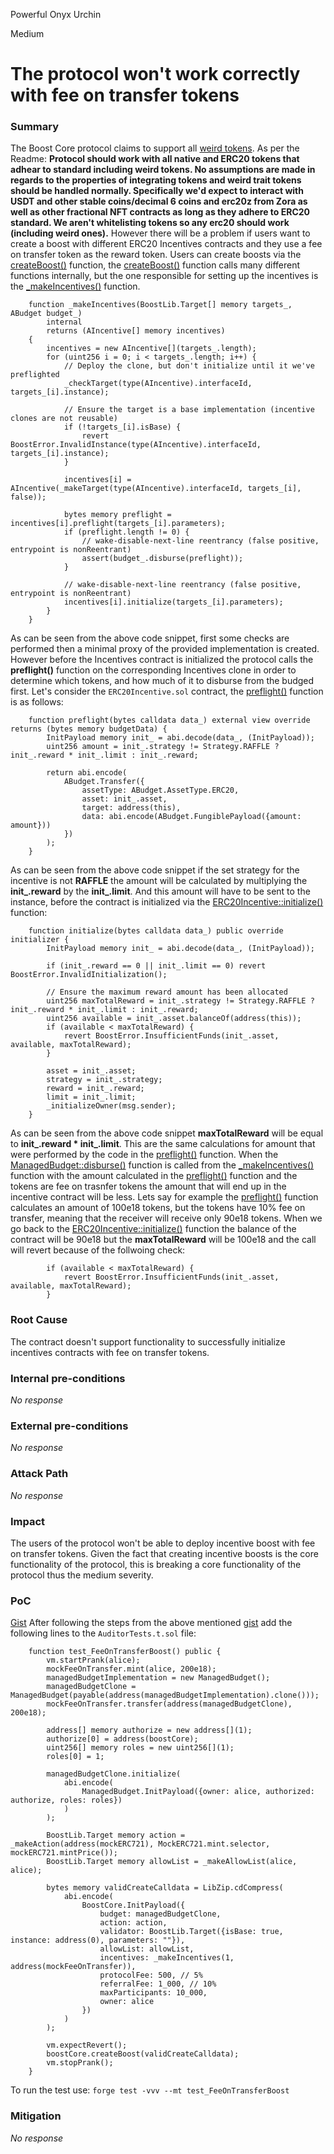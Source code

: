 Powerful Onyx Urchin

Medium

# The protocol won't work correctly with fee on transfer tokens

### Summary

The Boost Core protocol claims to support all [weird tokens](https://github.com/d-xo/weird-erc20). As per the Readme:
**Protocol should work with all native and ERC20 tokens that adhear to standard including weird tokens.
No assumptions are made in regards to the properties of integrating tokens and weird trait tokens should be handled normally. Specifically we'd expect to interact with USDT and other stable coins/decimal 6 coins and erc20z from Zora as well as other fractional NFT contracts as long as they adhere to ERC20 standard. We aren't whitelisting tokens so any erc20 should work (including weird ones).** However there will be a problem if users want to create a boost with different ERC20 Incentives contracts and they use a fee on transfer token as the reward token. Users can create boosts via the [createBoost()](https://github.com/sherlock-audit/2024-06-boost-aa-wallet/blob/main/boost-protocol/packages/evm/contracts/BoostCore.sol#L106-L144) function, the [createBoost()](https://github.com/sherlock-audit/2024-06-boost-aa-wallet/blob/main/boost-protocol/packages/evm/contracts/BoostCore.sol#L106-L144) function calls many different functions internally, but the one responsible for setting up the incentives is the [_makeIncentives()](https://github.com/sherlock-audit/2024-06-boost-aa-wallet/blob/main/boost-protocol/packages/evm/contracts/BoostCore.sol#L266-L291) function. 
```solidity
    function _makeIncentives(BoostLib.Target[] memory targets_, ABudget budget_)
        internal
        returns (AIncentive[] memory incentives)
    {
        incentives = new AIncentive[](targets_.length);
        for (uint256 i = 0; i < targets_.length; i++) {
            // Deploy the clone, but don't initialize until it we've preflighted
            _checkTarget(type(AIncentive).interfaceId, targets_[i].instance);

            // Ensure the target is a base implementation (incentive clones are not reusable)
            if (!targets_[i].isBase) {
                revert BoostError.InvalidInstance(type(AIncentive).interfaceId, targets_[i].instance);
            }

            incentives[i] = AIncentive(_makeTarget(type(AIncentive).interfaceId, targets_[i], false));

            bytes memory preflight = incentives[i].preflight(targets_[i].parameters);
            if (preflight.length != 0) {
                // wake-disable-next-line reentrancy (false positive, entrypoint is nonReentrant)
                assert(budget_.disburse(preflight));
            }

            // wake-disable-next-line reentrancy (false positive, entrypoint is nonReentrant)
            incentives[i].initialize(targets_[i].parameters);
        }
    }
```
As can be seen from the above code snippet, first some checks are performed then a minimal proxy of the provided implementation is created.  However before the Incentives contract is initialized the protocol calls the **preflight()** function on the corresponding Incentives clone in order to determine which tokens, and how much of it to disburse from the budged first. Let's consider the ``ERC20Incentive.sol`` contract, the [preflight()](https://github.com/sherlock-audit/2024-06-boost-aa-wallet/blob/main/boost-protocol/packages/evm/contracts/incentives/ERC20Incentive.sol#L59-L71) function is as follows:
```solidity
    function preflight(bytes calldata data_) external view override returns (bytes memory budgetData) {
        InitPayload memory init_ = abi.decode(data_, (InitPayload));
        uint256 amount = init_.strategy != Strategy.RAFFLE ? init_.reward * init_.limit : init_.reward;

        return abi.encode(
            ABudget.Transfer({
                assetType: ABudget.AssetType.ERC20,
                asset: init_.asset,
                target: address(this),
                data: abi.encode(ABudget.FungiblePayload({amount: amount}))
            })
        );
    }
```

As can be seen from the above code snippet if the set strategy for the incentive is not **RAFFLE** the amount will be calculated by multiplying the **init_.reward** by the **init_.limit**. And this amount will have to be sent to the instance, before the contract is initialized via the [ERC20Incentive::initialize()](https://github.com/sherlock-audit/2024-06-boost-aa-wallet/blob/main/boost-protocol/packages/evm/contracts/incentives/ERC20Incentive.sol#L36-L53) function:
```solidity
    function initialize(bytes calldata data_) public override initializer {
        InitPayload memory init_ = abi.decode(data_, (InitPayload));

        if (init_.reward == 0 || init_.limit == 0) revert BoostError.InvalidInitialization();

        // Ensure the maximum reward amount has been allocated
        uint256 maxTotalReward = init_.strategy != Strategy.RAFFLE ? init_.reward * init_.limit : init_.reward;
        uint256 available = init_.asset.balanceOf(address(this));
        if (available < maxTotalReward) {
            revert BoostError.InsufficientFunds(init_.asset, available, maxTotalReward);
        }

        asset = init_.asset;
        strategy = init_.strategy;
        reward = init_.reward;
        limit = init_.limit;
        _initializeOwner(msg.sender);
    }
``` 
As can be seen from the above code snippet **maxTotalReward** will be equal to **init_.reward * init_.limit**. This are the same calculations for amount that were performed by the code in the [preflight()](https://github.com/sherlock-audit/2024-06-boost-aa-wallet/blob/main/boost-protocol/packages/evm/contracts/incentives/ERC20Incentive.sol#L59-L71) function. When the [ManagedBudget::disburse()](https://github.com/sherlock-audit/2024-06-boost-aa-wallet/blob/main/boost-protocol/packages/evm/contracts/budgets/ManagedBudget.sol#L127-L158) function is called from the [_makeIncentives()](https://github.com/sherlock-audit/2024-06-boost-aa-wallet/blob/main/boost-protocol/packages/evm/contracts/BoostCore.sol#L266-L291) function with the amount calculated in the [preflight()](https://github.com/sherlock-audit/2024-06-boost-aa-wallet/blob/main/boost-protocol/packages/evm/contracts/incentives/ERC20Incentive.sol#L59-L71) function and the tokens are fee on trasnfer tokens the amount that will end up in the incentive contract will be less. Lets say for example the  [preflight()](https://github.com/sherlock-audit/2024-06-boost-aa-wallet/blob/main/boost-protocol/packages/evm/contracts/incentives/ERC20Incentive.sol#L59-L71) function calculates an amount of 100e18 tokens, but the tokens have 10% fee on transfer, meaning that the receiver will receive only 90e18 tokens. When we go back to the [ERC20Incentive::initialize()](https://github.com/sherlock-audit/2024-06-boost-aa-wallet/blob/main/boost-protocol/packages/evm/contracts/incentives/ERC20Incentive.sol#L36-L53) function the balance of the contract will be 90e18 but the **maxTotalReward** will be 100e18 and the call will revert because of the follwoing check:
```solidity
        if (available < maxTotalReward) {
            revert BoostError.InsufficientFunds(init_.asset, available, maxTotalReward);
        }

```

### Root Cause
The contract doesn't support functionality to successfully initialize incentives contracts with fee on transfer tokens. 

### Internal pre-conditions

_No response_

### External pre-conditions

_No response_

### Attack Path

_No response_

### Impact
The users of the protocol won't be able to deploy incentive boost with fee on transfer tokens. Given the fact that creating incentive boosts is the core functionality of the protocol, this is breaking a core functionality of the protocol thus the medium severity. 

### PoC

[Gist](https://gist.github.com/AtanasDimulski/f348a8aae7e5cc509d4cbb952cd5ea47)
After following the steps from the above mentioned [gist](https://gist.github.com/AtanasDimulski/f348a8aae7e5cc509d4cbb952cd5ea47) add the following lines to the ``AuditorTests.t.sol`` file:

```solidity
    function test_FeeOnTransferBoost() public {
        vm.startPrank(alice);
        mockFeeOnTransfer.mint(alice, 200e18);
        managedBudgetImplementation = new ManagedBudget();
        managedBudgetClone = ManagedBudget(payable(address(managedBudgetImplementation).clone()));
        mockFeeOnTransfer.transfer(address(managedBudgetClone), 200e18);

        address[] memory authorize = new address[](1);
        authorize[0] = address(boostCore);
        uint256[] memory roles = new uint256[](1);
        roles[0] = 1;

        managedBudgetClone.initialize(
            abi.encode(
                ManagedBudget.InitPayload({owner: alice, authorized: authorize, roles: roles})
            )
        );

        BoostLib.Target memory action = _makeAction(address(mockERC721), MockERC721.mint.selector, mockERC721.mintPrice());
        BoostLib.Target memory allowList = _makeAllowList(alice, alice);

        bytes memory validCreateCalldata = LibZip.cdCompress(
            abi.encode(
                BoostCore.InitPayload({
                    budget: managedBudgetClone,
                    action: action,
                    validator: BoostLib.Target({isBase: true, instance: address(0), parameters: ""}),
                    allowList: allowList,
                    incentives: _makeIncentives(1, address(mockFeeOnTransfer)),
                    protocolFee: 500, // 5%
                    referralFee: 1_000, // 10%
                    maxParticipants: 10_000,
                    owner: alice
                })
            )
        );

        vm.expectRevert();
        boostCore.createBoost(validCreateCalldata);  
        vm.stopPrank();
    }
```

To run the test use: ``forge test -vvv --mt test_FeeOnTransferBoost``

### Mitigation

_No response_